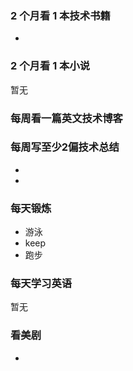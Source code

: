 ### 2 个月看 1 本技术书籍

-

### 2 个月看 1 本小说

暂无

### 每周看一篇英文技术博客



### 每周写至少2偏技术总结

-
-

### 每天锻炼

- 游泳
- keep
- 跑步

### 每天学习英语

暂无

### 看美剧

-